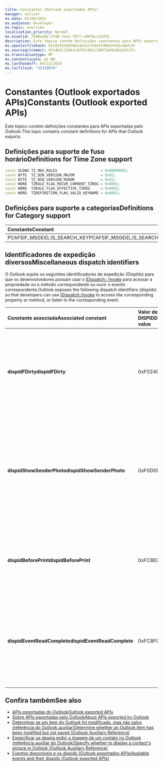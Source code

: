 ```yaml
---
title: Constantes (Outlook exportados APIs)
manager: soliver
ms.date: 03/09/2015
ms.audience: Developer
ms.topic: overview
localization_priority: Normal
ms.assetid: 7590a30e-3fd8-7ae3-f077-c80f6cc21d7b
description: Este tópico contém definições constantes para APIs exportadas pelo Outlook.
ms.openlocfilehash: 65181932b858da1b32c3fbe5fd0bd7e92ca8dc9f
ms.sourcegitcommit: 8fe462c32b91c87911942c188f3445e85a54137c
ms.translationtype: MT
ms.contentlocale: pt-BR
ms.lasthandoff: 04/23/2019
ms.locfileid: "32319870"
---
```

# <a name="constants-outlook-exported-apis"></a><span data-ttu-id="d427d-103">Constantes (Outlook exportados APIs)</span><span class="sxs-lookup"><span data-stu-id="d427d-103">Constants (Outlook exported APIs)</span></span>

<span data-ttu-id="d427d-104">Este tópico contém definições constantes para APIs exportadas pelo Outlook.</span><span class="sxs-lookup"><span data-stu-id="d427d-104">This topic contains constant definitions for APIs that Outlook exports.</span></span>
  
## <a name="definitions-for-time-zone-support"></a><span data-ttu-id="d427d-105">Definições para suporte de fuso horário</span><span class="sxs-lookup"><span data-stu-id="d427d-105">Definitions for Time Zone support</span></span>

```cpp
const ULONG TZ_MAX_RULES                    = 0x00000001;  
const BYTE  TZ_BIN_VERSION_MAJOR            = 0x02;  
const BYTE  TZ_BIN_VERSION_MINOR            = 0x01; 
const WORD  TZRULE_FLAG_RECUR_CURRENT_TZREG = 0x0001; 
const WORD  TZRULE_FLAG_EFFECTIVE_TZREG     = 0x0002; 
const WORD  TZDEFINITION_FLAG_VALID_KEYNAME = 0x0002;
```

## <a name="definitions-for-category-support"></a><span data-ttu-id="d427d-106">Definições para suporte a categorias</span><span class="sxs-lookup"><span data-stu-id="d427d-106">Definitions for Category support</span></span>

|<span data-ttu-id="d427d-107">**Constante**</span><span class="sxs-lookup"><span data-stu-id="d427d-107">**Constant**</span></span>|<span data-ttu-id="d427d-108">**Definição**</span><span class="sxs-lookup"><span data-stu-id="d427d-108">**Definition**</span></span>|
|:-----|:-----|
|<span data-ttu-id="d427d-109">PCAFSIF_MSGEID_IS_SEARCH_KEY</span><span class="sxs-lookup"><span data-stu-id="d427d-109">PCAFSIF_MSGEID_IS_SEARCH_KEY</span></span>  <br/> |<span data-ttu-id="d427d-110">0x00000001</span><span class="sxs-lookup"><span data-stu-id="d427d-110">0x00000001</span></span>  <br/> |
   
## <a name="miscellaneous-dispatch-identifiers"></a><span data-ttu-id="d427d-111">Identificadores de expedição diversos</span><span class="sxs-lookup"><span data-stu-id="d427d-111">Miscellaneous dispatch identifiers</span></span>

<span data-ttu-id="d427d-112">O Outlook expõe os seguintes identificadores de expedição (DispIds) para que os desenvolvedores possam usar o [IDispatch:: Invoke](https://docs.microsoft.com/previous-versions/windows/desktop/api/oaidl/nf-oaidl-idispatch-invoke) para acessar a propriedade ou o método correspondente ou ouvir o evento correspondente.</span><span class="sxs-lookup"><span data-stu-id="d427d-112">Outlook exposes the following dispatch identifiers (dispids) so that developers can use [IDispatch::Invoke](https://docs.microsoft.com/previous-versions/windows/desktop/api/oaidl/nf-oaidl-idispatch-invoke) to access the corresponding property or method, or listen to the corresponding event.</span></span> 
  
|<span data-ttu-id="d427d-113">**Constante associada**</span><span class="sxs-lookup"><span data-stu-id="d427d-113">**Associated constant**</span></span>|<span data-ttu-id="d427d-114">**Valor de DISPID**</span><span class="sxs-lookup"><span data-stu-id="d427d-114">**Dispid value**</span></span>|<span data-ttu-id="d427d-115">**Descrição**</span><span class="sxs-lookup"><span data-stu-id="d427d-115">**Description**</span></span>|<span data-ttu-id="d427d-116">**Interface aplicável**</span><span class="sxs-lookup"><span data-stu-id="d427d-116">**Applicable interface**</span></span>|
|:-----|:-----|:-----|:-----|
|<span data-ttu-id="d427d-117">**dispidFDirty**</span><span class="sxs-lookup"><span data-stu-id="d427d-117">**dispidFDirty**</span></span> <br/> |<span data-ttu-id="d427d-118">0xF024</span><span class="sxs-lookup"><span data-stu-id="d427d-118">0xF024</span></span>  <br/> |<span data-ttu-id="d427d-119">Usado para invocar a propriedade correspondente em um item para verificar se o item foi modificado, mas não foi salvo.</span><span class="sxs-lookup"><span data-stu-id="d427d-119">Used to invoke the corresponding property on an item to verify whether the item has been modified but has not been saved.</span></span>  <br/> |<span data-ttu-id="d427d-120">Objetos de nível de item</span><span class="sxs-lookup"><span data-stu-id="d427d-120">Item-level objects</span></span>  <br/> |
|<span data-ttu-id="d427d-121">**dispidShowSenderPhoto**</span><span class="sxs-lookup"><span data-stu-id="d427d-121">**dispidShowSenderPhoto**</span></span> <br/> |<span data-ttu-id="d427d-122">0xF0D0</span><span class="sxs-lookup"><span data-stu-id="d427d-122">0xF0D0</span></span>  <br/> |<span data-ttu-id="d427d-123">Usado para invocar o método correspondente no Explorer ou no Inspetor para especificar se deseja exibir a imagem de um contato, com base em um determinado argumento.</span><span class="sxs-lookup"><span data-stu-id="d427d-123">Used to invoke the corresponding method on the explorer or inspector to specify whether to display a contact's picture, based on a given argument.</span></span>  <br/> |<span data-ttu-id="d427d-124">Explorer ou Inspetor</span><span class="sxs-lookup"><span data-stu-id="d427d-124">Explorer or inspector</span></span>  <br/> |
|<span data-ttu-id="d427d-125">**dispidBeforePrint**</span><span class="sxs-lookup"><span data-stu-id="d427d-125">**dispidBeforePrint**</span></span> <br/> |<span data-ttu-id="d427d-126">0xFC8E</span><span class="sxs-lookup"><span data-stu-id="d427d-126">0xFC8E</span></span>  <br/> |<span data-ttu-id="d427d-127">Usado para manipular o evento da função **IDispatch:: Invoke** que é acionada antes de uma operação de impressão.</span><span class="sxs-lookup"><span data-stu-id="d427d-127">Used to handle the event from the **IDispatch::Invoke** function that fires before a printing operation.</span></span>  <br/> |<span data-ttu-id="d427d-128">Aplicativo</span><span class="sxs-lookup"><span data-stu-id="d427d-128">Application</span></span>  <br/> |
|<span data-ttu-id="d427d-129">**dispidEventReadComplete**</span><span class="sxs-lookup"><span data-stu-id="d427d-129">**dispidEventReadComplete**</span></span> <br/> |<span data-ttu-id="d427d-130">0xFC8F</span><span class="sxs-lookup"><span data-stu-id="d427d-130">0xFC8F</span></span>  <br/> |<span data-ttu-id="d427d-131">Usado para manipular o evento da função **IDispatch:: Invoke** que é acionada quando o Outlook conclui a leitura das propriedades do item.</span><span class="sxs-lookup"><span data-stu-id="d427d-131">Used to handle the event from the **IDispatch::Invoke** function that fires when Outlook has completed reading the properties of the item.</span></span>  <br/> |<span data-ttu-id="d427d-132">Objetos de nível de item</span><span class="sxs-lookup"><span data-stu-id="d427d-132">Item-level objects</span></span>  <br/> |
   
## <a name="see-also"></a><span data-ttu-id="d427d-133">Confira também</span><span class="sxs-lookup"><span data-stu-id="d427d-133">See also</span></span>

- [<span data-ttu-id="d427d-134">APIs exportadas do Outlook</span><span class="sxs-lookup"><span data-stu-id="d427d-134">Outlook exported APIs</span></span>](outlook-exported-apis.md)
- [<span data-ttu-id="d427d-135">Sobre APIs exportadas pelo Outlook</span><span class="sxs-lookup"><span data-stu-id="d427d-135">About APIs exported by Outlook</span></span>](about-apis-exported-by-outlook.md)
- [<span data-ttu-id="d427d-136">Determinar se um item do Outlook foi modificado, mas não salvo (referência do Outlook auxiliar)</span><span class="sxs-lookup"><span data-stu-id="d427d-136">Determine whether an Outlook item has been modified but not saved (Outlook Auxiliary Reference)</span></span>](how-to-determine-if-outlook-item-has-been-modified-but-not-saved.md)
- [<span data-ttu-id="d427d-137">Especificar se deseja exibir a imagem de um contato no Outlook (referência auxiliar do Outlook)</span><span class="sxs-lookup"><span data-stu-id="d427d-137">Specify whether to display a contact's picture in Outlook (Outlook Auxiliary Reference)</span></span>](https://msdn.microsoft.com/library/office/gg262879.aspx)
- [<span data-ttu-id="d427d-138">Eventos disponíveis e os dispids (Outlook exportados APIs)</span><span class="sxs-lookup"><span data-stu-id="d427d-138">Available events and their dispids (Outlook exported APIs)</span></span>](available-events-and-their-dispids-outlook-exported-apis.md)

